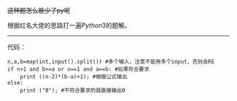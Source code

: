 ~~这种题怎么能少了py呢~~

根据红名大佬的思路打一遍$Python3$的题解。


------------
代码：
```
n,a,b=map(int,input().split()) #多个输入，注意不能用多个input，否则会RE
if n>1 and b>=a or n==1 and a==b: #如果符合要求
    print ((n-2)*(b-a)+1); #根据公式输出
else:
    print ("0"); #不符合要求的就直接输出0
```